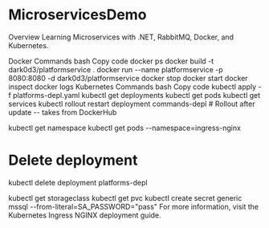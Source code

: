 # MicroservicesDemo

Overview
Learning Microservices with .NET, RabbitMQ, Docker, and Kubernetes.

Docker Commands
bash
Copy code
docker ps
docker build -t dark0d3/platformservice .
docker run --name platformservice -p 8080:8080 -d dark0d3/platformservice
docker stop <container-id>
docker start <container-id>
docker inspect <container-id>
docker logs <container-id>
Kubernetes Commands
bash
Copy code
kubectl apply -f platforms-depl.yaml
kubectl get deployments
kubectl get pods
kubectl get services
kubectl rollout restart deployment commands-depl # Rollout after update -- takes from DockerHub

kubectl get namespace
kubectl get pods --namespace=ingress-nginx

# Delete deployment
kubectl delete deployment platforms-depl

kubectl get storageclass
kubectl get pvc
kubectl create secret generic mssql --from-literal=SA_PASSWORD="pass"
For more information, visit the Kubernetes Ingress NGINX deployment guide.

